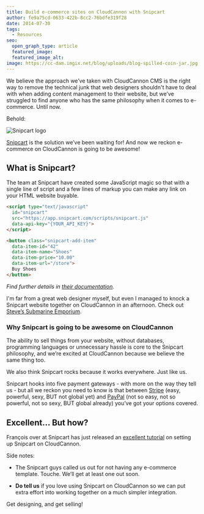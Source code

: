 ```yaml
---
title: Build e-commerce sites on CloudCannon with Snipcart
author: fe9a75cd-0633-422b-8cc2-76bdfe319f28
date: 2014-07-30
tags:
  - Resources
seo:
  open_graph_type: article
  featured_image:
  featured_image_alt:
image: https://cc-dam.imgix.net/blog/uploads/blog-spilled-coin-jar.jpg
---
```


We believe the approach we’ve taken with CloudCannon CMS is the right way to remove the technical junk that web designers shouldn't have to deal with when adding content management to their website, but we’ve struggled to find anyone who has the same philosophy when it comes to e-commerce. Until now.

<div class="cc-helper__h5">Behold:</div>

![Snipcart logo](https://cc-dam.imgix.net/blog/assets/blog/snipcart-response/snipcart.png)

[Snipcart](http://www.snipcart.com) is the solution we’ve been waiting for\! And now we reckon e-commerce on CloudCannon is going to be awesome\!

## What is Snipcart?

The team at Snipcart have created some JavaScript magic so that with a single line of script and a few lines of markup you can make any link on your HTML website buyable.

```html
<script type="text/javascript"
  id="snipcart"
  src="https://app.snipcart.com/scripts/snipcart.js"
  data-api-key="{YOUR_API_KEY}">
</script>

<button class="snipcart-add-item"
  data-item-id="42"
  data-item-name="Shoes"
  data-item-price="10.00"
  data-item-url="/store">
  Buy Shoes
</button>
```

*Find further details in [their documentation](http://docs.snipcart.com/getting-started/installation).*

I'm far from a great web designer myself, but even I managed to knock a Snipcart website together on CloudCannon in an afternoon. Check out [Steve’s Submarine Emporium](http://sse.cloudvent.net/).

### Why Snipcart is going to be awesome on CloudCannon

The ability to sell things from your website, without databases, programming languages or unnecessary hassle is core to the Snipcart philosophy, and we’re excited at CloudCannon because we believe the same thing too.

We also think Snipcart rocks because it works everywhere. Just like us.

Snipcart hooks into five payment gateways - with more on the way they tell us - but all we reckon you need to know is that between [Stripe](https://stripe.com/) (easy, powerful, sexy, BUT not global yet) and [PayPal](https://www.paypal.com/) (not so easy, not so powerful, not so sexy, BUT global already) you’ve got your options covered.

## Excellent… But how?

Fran&ccedil;ois over at Snipcart has just released an [excellent tutorial](https://snipcart.com/blog/how-to-sell-online-with-cloudcannon) on setting up Snipcart on CloudCannon.

Side notes:

* The Snipcart guys called us out for not having any e-commerce template. Touche. We’ll get at least one out soon.

* **Do tell us** if you love using Snipcart on CloudCannon so we can put extra effort into working together on a much simpler integration.

Get designing, and get selling\!